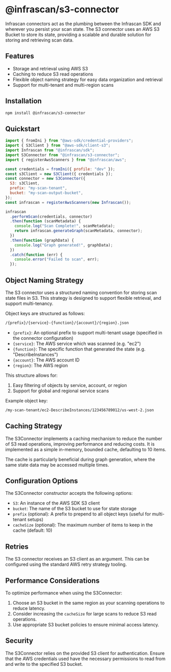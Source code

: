 # @infrascan/s3-connector

Infrascan connectors act as the plumbing between the Infrascan SDK and wherever you persist your scan state. The S3 connector uses an AWS S3 Bucket to store its state, providing a scalable and durable solution for storing and retrieving scan data.

## Features

- Storage and retrieval using AWS S3
- Caching to reduce S3 read operations
- Flexible object naming strategy for easy data organization and retrieval
- Support for multi-tenant and multi-region scans

## Installation

```bash
npm install @infrascan/s3-connector
```

## Quickstart

```js
import { fromIni } from "@aws-sdk/credential-providers";
import { S3Client } from "@aws-sdk/client-s3";
import Infrascan from "@infrascan/sdk";
import S3Connector from "@infrascan/s3-connector";
import { registerAwsScanners } from "@infrascan/aws";

const credentials = fromIni({ profile: "dev" });
const s3Client = new S3Client({ credentials });
const connector = new S3Connector({
  S3: s3Client,
  prefix: "my-scan-tenant",
  bucket: "my-scan-output-bucket",
});
const infrascan = registerAwsScanners(new Infrascan());

infrascan
  .performScan(credentials, connector)
  .then(function (scanMetadata) {
    console.log("Scan Complete!", scanMetadata);
    return infrascan.generateGraph(scanMetadata, connector);
  })
  .then(function (graphData) {
    console.log("Graph generated!", graphData);
  })
  .catch(function (err) {
    console.error("Failed to scan", err);
  });
```

## Object Naming Strategy

The S3 connector uses a structured naming convention for storing scan state files in S3. This strategy is designed to support flexible retrieval, and support multi-tenancy.

Object keys are structured as follows:

```sh
/{prefix}/{service}-{function}/{account}/{region}.json
```

- `{prefix}`: An optional prefix to support multi-tenant usage (specified in the connector configuration)
- `{service}`: The AWS service which was scanned (e.g. "ec2")
- `{function}`: The specific function that generated the state (e.g. "DescribeInstances")
- `{account}`: The AWS account ID
- `{region}`: The AWS region

This structure allows for:

1. Easy filtering of objects by service, account, or region
2. Support for global and regional service scans

Example object key:

```sh
/my-scan-tenant/ec2-DescribeInstances/123456789012/us-west-2.json
```

## Caching Strategy

The S3Connector implements a caching mechanism to reduce the number of S3 read operations, improving performance and reducing costs. It is implemented as a simple in-memory, bounded cache, defaulting to 10 items.

The cache is particularly beneficial during graph generation, where the same state data may be accessed multiple times.

## Configuration Options

The S3Connector constructor accepts the following options:

- `S3`: An instance of the AWS SDK S3 client
- `bucket`: The name of the S3 bucket to use for state storage
- `prefix` (optional): A prefix to prepend to all object keys (useful for multi-tenant setups)
- `cacheSize` (optional): The maximum number of items to keep in the cache (default: 10)

## Retries

The S3 connector receives an S3 client as an argument. This can be configured using the standard AWS retry strategy tooling.

## Performance Considerations

To optimize performance when using the S3Connector:

1. Choose an S3 bucket in the same region as your scanning operations to reduce latency.
2. Consider increasing the `cacheSize` for large scans to reduce S3 read operations.
3. Use appropriate S3 bucket policies to ensure minimal access latency.

## Security

The S3Connector relies on the provided S3 client for authentication. Ensure that the AWS credentials used have the necessary permissions to read from and write to the specified S3 bucket.
